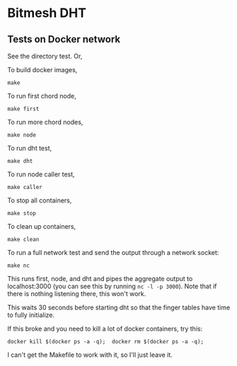 # Bitmesh DHT

## Tests on Docker network
See the directory test. Or,

To build docker images,
```
make
```

To run first chord node,
```
make first
```

To run more chord nodes,
```
make node
```

To run dht test,
```
make dht
```

To run node caller test,
```
make caller
```

To stop all containers,
```
make stop
```

To clean up containers,
```
make clean
```

To run a full network test and send the output through a network socket:
```
make nc
```
This runs first, node, and dht and pipes the aggregate output to localhost:3000 (you can see this by running ```nc -l -p 3000```). Note that if there is nothing listening there, this won't work.

This waits 30 seconds before starting dht so that the finger tables have time to fully initialize.

If this broke and you need to kill a lot of docker containers, try this:
```
docker kill $(docker ps -a -q);  docker rm $(docker ps -a -q);
```
I can't get the Makefile to work with it, so I'll just leave it.